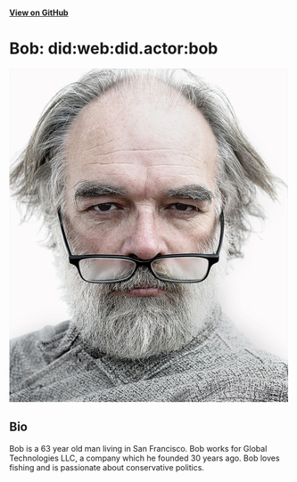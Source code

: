 
#### [View on GitHub](https://github.com/transmute-industries/did.actor/bob)

# Bob: did:web:did.actor:bob

<img src="./profile.jpg" alt="profile" width="500"/>

## Bio

Bob is a 63 year old man living in San Francisco.
Bob works for Global Technologies LLC, a company which he founded 30 years ago.
Bob loves fishing and is passionate about conservative politics.